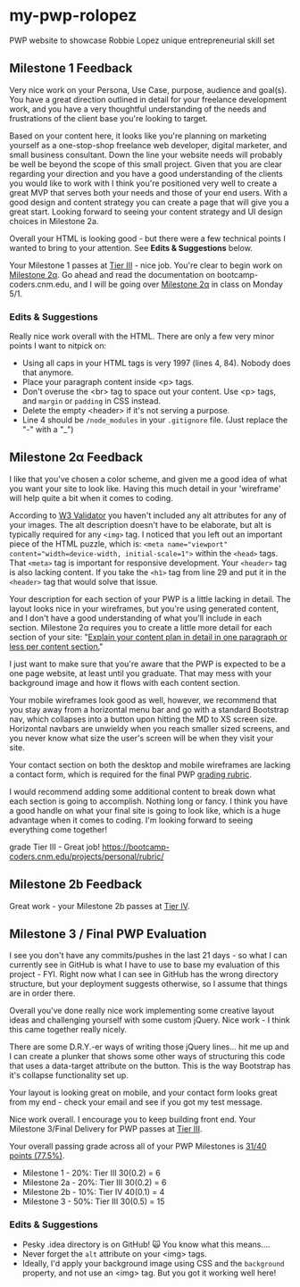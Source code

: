 # my-pwp-rolopez
PWP website to showcase Robbie Lopez unique entrepreneurial skill set

## Milestone 1 Feedback
Very nice work on your Persona, Use Case, purpose, audience and goal(s). You have a great direction outlined in detail for your freelance development work, and you have a very thoughtful understanding of the needs and frustrations of the client base you're looking to target.

Based on your content here, it looks like you're planning on marketing yourself as a one-stop-shop freelance web developer, digital marketer, and small business consultant. Down the line your website needs will probably be well be beyond the scope of this small project. Given that you are clear regarding your direction and you have a good understanding of the clients you would like to work with I think you're positioned very well to create a great MVP that serves both your needs and those of your end users. With a good design and content strategy you can create a page that will give you a great start. Looking forward to seeing your content strategy and UI design choices in Milestone 2a.

Overall your HTML is looking good - but there were a few technical points I wanted to bring to your attention. See **Edits &amp; Suggestions** below. 

Your Milestone 1 passes at [Tier III](https://bootcamp-coders.cnm.edu/projects/personal/rubric/) - nice job. You're clear to begin work on [Milestone 2&alpha;](https://bootcamp-coders.cnm.edu/projects/personal/milestone-two/). Go ahead and read the documentation on bootcamp-coders.cnm.edu, and I will be going over [Milestone 2&alpha;](https://bootcamp-coders.cnm.edu/projects/personal/milestone-two/) in class on Monday 5/1.

### Edits &amp; Suggestions
Really nice work overall with the HTML. There are only a few very minor points I want to nitpick on:
- Using all caps in your HTML tags is very 1997 (lines 4, 84). Nobody does that anymore.
- Place your paragraph content inside &lt;p&gt; tags.
- Don't overuse the &lt;br&gt; tag to space out your content. Use &lt;p&gt; tags, and `margin` or `padding` in CSS instead.
- Delete the empty &lt;header&gt; if it's not serving a purpose.
- Line 4 should be `/node_modules` in your `.gitignore` file. (Just replace the "-" with a "\_")

## Milestone 2&alpha; Feedback

I like that you've chosen a color scheme, and given me a good idea of what you want your site to look like. Having this much detail in your 'wireframe' will help quite a bit when it comes to coding.

According to [W3 Validator](https://validator.w3.org/nu/?doc=https%3A%2F%2Fbootcamp-coders.cnm.edu%2F~llopez165%2Fmy-pwp-rolopez%2Fpublic_html%2Fdocumentation%2Fmilestone-2.php) you haven't included any alt attributes for any of your images. The alt description doesn't have to be elaborate, but alt is typically required for any `<img>` tag. I noticed that you left out an important piece of the HTML puzzle, which is: `<meta name="viewport" content="width=device-width, initial-scale=1">` within the `<head>` tags. That `<meta>` tag is important for responsive development. Your `<header>` tag is also lacking content. If you take the `<h1>` tag from line 29 and put it in the `<header>` tag that would solve that issue.

Your description for each section of your PWP is a little lacking in detail. The layout looks nice in your wireframes, but you're using generated content, and I don't have a good understanding of what you'll include in each section. Milestone 2&alpha; requires you to create a little more detail for each section of your site: "[Explain your content plan in detail in one paragraph or less per content section.](https://bootcamp-coders.cnm.edu/projects/personal/milestone-two/)"

I just want to make sure that you're aware that the PWP is expected to be a one page website, at least until you graduate. That may mess with your background image and how it flows with each content section. 

Your mobile wireframes look good as well, however, we recommend that you stay away from a horizontal menu bar and go with a standard Bootstrap nav, which collapses into a button upon hitting the MD to XS screen size. Horizontal navbars are unwieldy when you reach smaller sized screens, and you never know what size the user's screen will be when they visit your site.

Your contact section on both the desktop and mobile wireframes are lacking a contact form, which is required for the final PWP [grading rubric](https://bootcamp-coders.cnm.edu/projects/personal/rubric/).

I would recommend adding some additional content to break down what each section is going to accomplish. Nothing long or fancy. I think you have a good handle on what your final site is going to look like, which is a huge advantage when it comes to coding. I'm looking forward to seeing everything come together!

grade Tier III - Great job! https://bootcamp-coders.cnm.edu/projects/personal/rubric/

## Milestone 2b Feedback
Great work - your Milestone 2b passes at [Tier IV](https://bootcamp-coders.cnm.edu/projects/personal/rubric/).

## Milestone 3 / Final PWP Evaluation
I see you don't have any commits/pushes in the last 21 days - so what I can currently see in GitHub is what I have to use to base my evaluation of this project - FYI. Right now what I can see in GitHub has the wrong directory structure, but your deployment suggests otherwise, so I assume that things are in order there.

Overall you've done really nice work implementing some creative layout ideas and challenging yourself with some custom jQuery. Nice work - I think this came together really nicely.

There are some D.R.Y.-er ways of writing those jQuery lines... hit me up and I can create a plunker that shows some other ways of structuring this code that uses a data-target attribute on the button. This is the way Bootstrap has it's collapse functionality set up.

Your layout is looking great on mobile, and your contact form looks great from my end - check your email and see if you got my test message.

Nice work overall. I encourage you to keep building front end. Your Milestone 3/Final Delivery for PWP passes at [Tier III](https://bootcamp-coders.cnm.edu/projects/personal/rubric/).

Your overall passing grade across all of your PWP Milestones is [31/40 points (77.5%)](https://bootcamp-coders.cnm.edu/projects/personal/rubric/#sample-score).

- Milestone 1 - 20%: Tier III 30(0.2) = 6
- Milestone 2a - 20%: Tier III 30(0.2) = 6
- Milestone 2b - 10%: Tier IV 40(0.1) = 4
- Milestone 3 - 50%: Tier  III 30(0.5) = 15

### Edits &amp; Suggestions
- Pesky .idea directory is on GitHub! :scream_cat: You know what this means....
- Never forget the `alt` attribute on your &lt;img&gt; tags.
- Ideally, I'd apply your background image using CSS and the `background` property, and not use an &lt;img&gt; tag. But you got it working well here!
